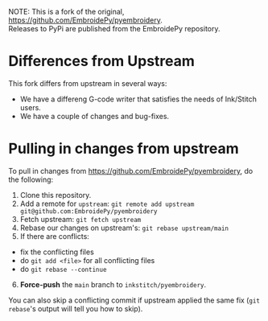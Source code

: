 NOTE: This is a fork of the original, https://github.com/EmbroidePy/pyembroidery.  
Releases to PyPi are published from the EmbroidePy repository.

Differences from Upstream
=========================

This fork differs from upstream in several ways:

* We have a differeng G-code writer that satisfies the needs of Ink/Stitch users.
* We have a couple of changes and bug-fixes.

Pulling in changes from upstream
================================

To pull in changes from https://github.com/EmbroidePy/pyembroidery, do the following:

1. Clone this repository.
2. Add a remote for `upstream`: `git remote add upstream git@github.com:EmbroidePy/pyembroidery`
3. Fetch upstream: `git fetch upstream`
4. Rebase our changes on upstream's: `git rebase upstream/main`
5. If there are conflicts:
  * fix the conflicting files
  * do `git add <file>` for all conflicting files
  * do `git rebase --continue`
6. **Force-push** the `main` branch to `inkstitch/pyembroidery`.

You can also skip a conflicting commit if upstream applied the same fix (`git rebase`'s output will tell you how to skip).
